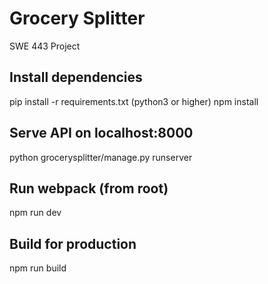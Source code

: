 # Grocery Splitter

SWE 443 Project

## Install dependencies
pip install -r requirements.txt (python3 or higher)
npm install

## Serve API on localhost:8000
python grocerysplitter/manage.py runserver

## Run webpack (from root)
npm run dev

## Build for production
npm run build